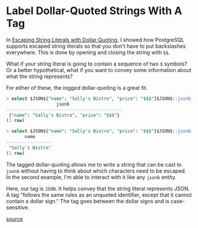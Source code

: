 # Label Dollar-Quoted Strings With A Tag

In [Escaping String Literals with Dollar
Quoting](escaping-string-literals-with-dollar-quoting.md), I showed how
PostgreSQL supports escaped string literals so that you don't have to put
backslashes everywhere. This is done by opening and closing the string with
`$$`.

What if your string literal is going to contain a sequence of two `$` symbols?
Or a better hypothetical, what if you want to convey some information about
what the string represents?

For either of these, the _tagged_ dollar-quoting is a great fit.

```sql
> select $JSON${"name": "Sally's Bistro", "price": "$$$"}$JSON$::jsonb;
                   jsonb
--------------------------------------------
 {"name": "Sally's Bistro", "price": "$$$"}
(1 row)

> select $JSON${"name": "Sally's Bistro", "price": "$$$"}$JSON$::jsonb->'name' as name;
       name
------------------
 "Sally's Bistro"
(1 row)
```

The tagged dollar-quoting allows me to write a string that can be cast to
`jsonb` without having to think about which characters need to be escaped. In
the second example, I'm able to interact with it like any `jsonb` entity.

Here, our tag is `JSON`. It helps convey that the string literal represents
JSON. A tag "follows the same rules as an unquoted identifier, except that it
cannot contain a dollar sign." The tag goes between the dollar signs and is
case-sensitive.

[source](https://www.postgresql.org/docs/current/sql-syntax-lexical.html#SQL-SYNTAX-DOLLAR-QUOTING)
